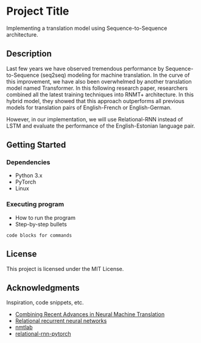 # Project Title

Implementing a translation model using Sequence-to-Sequence architecture.

## Description

Last few years we have observed tremendous performance by Sequence-to-Sequence (seq2seq) modeling for machine translation. In the curve of this improvement, we have also been overwhelmed by another translation model named Transformer. In this following research paper, researchers combined all the latest training techniques into RNMT+ architecture. In this hybrid model, they showed that this approach outperforms all previous models for translation pairs of English-French or English-German. 

However, in our implementation, we will use Relational-RNN instead of LSTM and evaluate the performance of the English-Estonian language pair.


## Getting Started

### Dependencies

* Python 3.x
* PyTorch
* Linux

### Executing program

* How to run the program
* Step-by-step bullets
```
code blocks for commands
```

## License

This project is licensed under the MIT License.

## Acknowledgments

Inspiration, code snippets, etc.
* [Combining Recent Advances in Neural Machine Translation](https://www.aclweb.org/anthology/P18-1008/)
* [Relational recurrent neural networks](https://arxiv.org/abs/1806.01822)
* [nmtlab](https://github.com/zomux/nmtlab)
* [relational-rnn-pytorch](https://github.com/L0SG/relational-rnn-pytorch)
